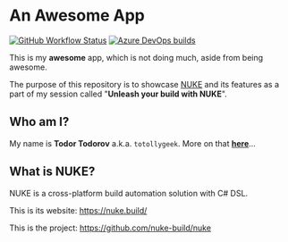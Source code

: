 # An Awesome App
[![GitHub Workflow Status](https://img.shields.io/github/actions/workflow/status/totollygeek/awesome-app/gh-actions.yml?branch=main&logo=github&style=for-the-badge)](https://github.com/totollygeek/awesome-app/actions)
[![Azure DevOps builds](https://img.shields.io/azure-devops/build/totollygeek/999c7367-a412-4017-aeed-a9aadfb96a86/5?logo=azure-pipelines&style=for-the-badge)](https://dev.azure.com/totollygeek/Talks/_build?definitionId=5&_a=summary)

This is my **awesome** app, which is not doing much, aside from being awesome.

The purpose of this repository is to showcase [NUKE](https://nuke.build/index.html) and its features as a part of my session called "**Unleash your build with NUKE**".

## Who am I?

My name is **Todor Todorov** a.k.a. `totollygeek`. More on that **[here](https://todorov.bg/about/)**...

## What is NUKE?

NUKE is a cross-platform build automation solution with C# DSL.

This is its website: https://nuke.build/

This is the project: https://github.com/nuke-build/nuke
